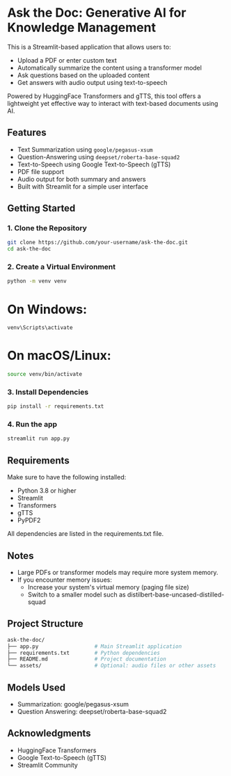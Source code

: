 # Ask the Doc: Generative AI for Knowledge Management

This is a Streamlit-based application that allows users to:

- Upload a PDF or enter custom text
- Automatically summarize the content using a transformer model
- Ask questions based on the uploaded content
- Get answers with audio output using text-to-speech

Powered by HuggingFace Transformers and gTTS, this tool offers a lightweight yet effective way to interact with text-based documents using AI.

## Features

- Text Summarization using `google/pegasus-xsum`
- Question-Answering using `deepset/roberta-base-squad2`
- Text-to-Speech using Google Text-to-Speech (gTTS)
- PDF file support
- Audio output for both summary and answers
- Built with Streamlit for a simple user interface

## Getting Started

### 1. Clone the Repository
```bash
git clone https://github.com/your-username/ask-the-doc.git
cd ask-the-doc
```

### 2. Create a Virtual Environment
```bash
python -m venv venv
```
# On Windows:
```bash
venv\Scripts\activate
```
# On macOS/Linux:
```bash
source venv/bin/activate
```

### 3. Install Dependencies
```bash
pip install -r requirements.txt

```

### 4. Run the app
```bash
streamlit run app.py

```

## Requirements

Make sure to have the following installed:

- Python 3.8 or higher
- Streamlit
- Transformers
- gTTS
- PyPDF2

All dependencies are listed in the requirements.txt file.

## Notes

- Large PDFs or transformer models may require more system memory.
- If you encounter memory issues:
    - Increase your system's virtual memory (paging file size)
    - Switch to a smaller model such as distilbert-base-uncased-distilled-squad

## Project Structure
```bash
ask-the-doc/
├── app.py                  # Main Streamlit application
├── requirements.txt        # Python dependencies
├── README.md               # Project documentation
└── assets/                 # Optional: audio files or other assets

```

## Models Used

- Summarization: google/pegasus-xsum
- Question Answering: deepset/roberta-base-squad2

##  Acknowledgments

- HuggingFace Transformers
- Google Text-to-Speech (gTTS)
- Streamlit Community
